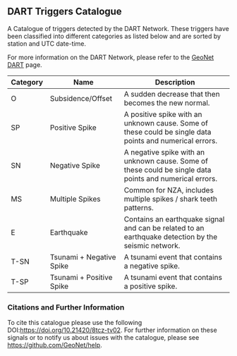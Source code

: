 ## DART Triggers Catalogue

A Catalogue of triggers detected by the DART Network. These triggers have been classified into different categories as listed below and are sorted by station and UTC date-time.

For more information on the DART Network, please refer to the [GeoNet DART](https://www.geonet.org.nz/tsunami/dart) page.

| Category | Name | Description |
| -------- | ---- | ----------- |
| O | Subsidence/Offset | A sudden decrease that then becomes the new normal. |
| SP | Positive Spike | A positive spike with an unknown cause. Some of these could be single data points and numerical errors. |
| SN | Negative Spike | A negative spike with an unknown cause. Some of these could be single data points and numerical errors. |
| MS | Multiple Spikes | Common for NZA, includes multiple spikes / shark teeth patterns. |
| E | Earthquake | Contains an earthquake signal and can be related to an earthquake detection by the seismic network. |
| T-SN | Tsunami + Negative Spike | A tsunami event that contains a negative spike. |
| T-SP | Tsunami + Positive Spike | A tsunami event that contains a positive spike. |


### Citations and Further Information

To cite this catalogue please use the following DOI:https://doi.org/10.21420/8tcz-tv02. For further information on these signals or to notify us about issues with the catalogue, please see https://github.com/GeoNet/help.
